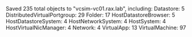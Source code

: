 Saved 235 total objects to "vcsim-vc01.rax.lab", including:
Datastore: 5
DistributedVirtualPortgroup: 29
Folder: 17
HostDatastoreBrowser: 5
HostDatastoreSystem: 4
HostNetworkSystem: 4
HostSystem: 4
HostVirtualNicManager: 4
Network: 4
VirtualApp: 13
VirtualMachine: 97

